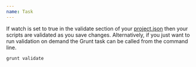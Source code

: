 ```yaml
---
name: Task
---
```


If watch is set to true in the validate section of your [project.json](/build/config#general) then your scripts are validated as you save changes. Alternatively, if you just want to run validation on demand the Grunt task can be called from the command line.

```bash
grunt validate
```